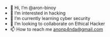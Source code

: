 - 👋 Hi, I’m @aron-binoy
- 👀 I’m interested in hacking
- 🌱 I’m currently learning cyber security
- 💞️ I’m looking to collaborate on Ethical Hacker
- 📫 How to reach me anonp4nda@gmail.com

<!---
aron-binoy/aron-binoy is a ✨ special ✨ repository because its `README.md` (this file) appears on your GitHub profile.
You can click the Preview link to take a look at your changes.
--->
